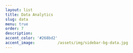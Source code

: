 ```yaml
---
layout: list
title: Data Analytics
slug: data
menu: true
order: 7
description:
accent_color: '#268bd2'
accent_image:          /assets/img/sidebar-bg-data.jpg
---
```

